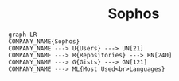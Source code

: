 <h1 align="center">Sophos</h1>

```mermaid
graph LR
COMPANY_NAME{Sophos}
COMPANY_NAME ---> U{Users} ---> UN[21]
COMPANY_NAME ---> R{Repositories} ---> RN[240]
COMPANY_NAME ---> G{Gists} ---> GN[121]
COMPANY_NAME ---> ML{Most Used<br>Languages}
```
